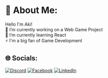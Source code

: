 # 💫 About Me:
Hello I'm Aki!<br>🔭 I’m currently working on a Web Game Project<br>🌱 I’m currently learning React<br>⚡ I'm a big fan of Game Development 


## 🌐 Socials:
[![Discord](https://img.shields.io/badge/Discord-%237289DA.svg?logo=discord&logoColor=white)](https://discord.gg/woofkii) [![Facebook](https://img.shields.io/badge/Facebook-%231877F2.svg?logo=Facebook&logoColor=white)](https://facebook.com/profile.php?id=100088498060467) [![LinkedIn](https://img.shields.io/badge/LinkedIn-%230077B5.svg?logo=linkedin&logoColor=white)](https://linkedin.com/in/jrrjose) 

